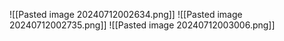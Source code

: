 ![[Pasted image 20240712002634.png]]
![[Pasted image 20240712002735.png]]
![[Pasted image 20240712003006.png]]
